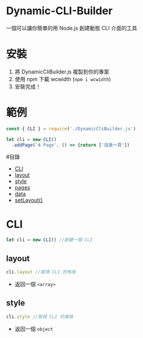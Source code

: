 # Dynamic-CLI-Builder
一個可以讓你簡單的用 Node.js 創建動態 CLI 介面的工具

# 安裝
1. 將 DynamicCliBuilder.js 複製到你的專案
2. 使用 npm 下載 wcwidth (`npm i wcwidth`)
3. 安裝完成！

# 範例
```js
const { CLI } = require('./DynamicCliBuilder.js')

let cli = new CLI()
  .addPage('A Page', () => {return ['這是一頁'])
```

#目錄
* [CLI](#cli)
 * [layout](#layout)
 * [style](#style)
 * [pages](#pages)
 * [data](#data)
 * [setLayout()](#setLayout)

# CLI
```js
let cli = new CLI() //創建一個 CLI
```

## layout
```js
cli.layout //取得 CLI 的佈局
```
* 返回一個 `<array>`

## style
```js
cli.style //取得 CLI 的風格
```
* 返回一個 `object`
